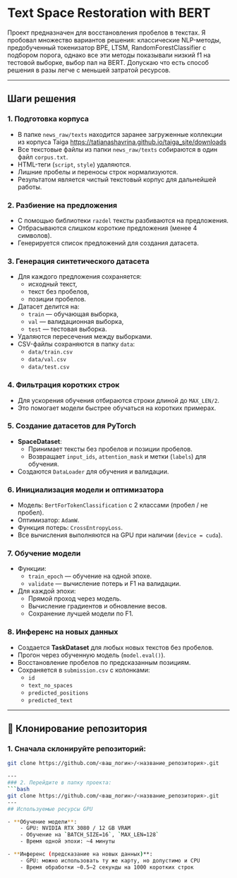 # Text Space Restoration with BERT

Проект предназначен для восстановления пробелов в текстах. Я пробовал множество вариантов решения: классические NLP-методы, предобученный токенизатор BPE, LTSM, RandomForestClassifier с подбором порога, однако все эти методы показывали низкий f1 на тестовой выборке, выбор пал на BERT. Допускаю что есть способ решения в разы легче с меньшей затратой ресурсов.


---

## Шаги решения

### 1. Подготовка корпуса
- В папке `news_raw/texts` находится заранее загруженные коллекции из корпуса Taiga https://tatianashavrina.github.io/taiga_site/downloads
- Все текстовые файлы из папки `news_raw/texts` собираются в один файл `corpus.txt`.
- HTML-теги (`script`, `style`) удаляются.
- Лишние пробелы и переносы строк нормализуются.
- Результатом является чистый текстовый корпус для дальнейшей работы.

### 2. Разбиение на предложения
- С помощью библиотеки `razdel` тексты разбиваются на предложения.
- Отбрасываются слишком короткие предложения (менее 4 символов).
- Генерируется список предложений для создания датасета.

### 3. Генерация синтетического датасета
- Для каждого предложения сохраняется:
  - исходный текст,
  - текст без пробелов,
  - позиции пробелов.
- Датасет делится на:
  - `train` — обучающая выборка,
  - `val` — валидационная выборка,
  - `test` — тестовая выборка.
- Удаляются пересечения между выборками.
- CSV-файлы сохраняются в папку `data`:
  - `data/train.csv`
  - `data/val.csv`
  - `data/test.csv`

### 4. Фильтрация коротких строк
- Для ускорения обучения отбираются строки длиной до `MAX_LEN/2`.
- Это помогает модели быстрее обучаться на коротких примерах.

### 5. Создание датасетов для PyTorch
- **SpaceDataset**:
  - Принимает тексты без пробелов и позиции пробелов.
  - Возвращает `input_ids`, `attention_mask` и метки (`labels`) для обучения.
- Создаются `DataLoader` для обучения и валидации.

### 6. Инициализация модели и оптимизатора
- Модель: `BertForTokenClassification` с 2 классами (пробел / не пробел).
- Оптимизатор: `AdamW`.
- Функция потерь: `CrossEntropyLoss`.
- Все вычисления выполняются на GPU при наличии (`device = cuda`).

### 7. Обучение модели
- Функции:
  - `train_epoch` — обучение на одной эпохе.
  - `validate` — вычисление потерь и F1 на валидации.
- Для каждой эпохи:
  - Прямой проход через модель.
  - Вычисление градиентов и обновление весов.
  - Сохранение лучшей модели по F1.

### 8. Инференс на новых данных
- Создается **TaskDataset** для любых новых текстов без пробелов.
- Прогон через обученную модель (`model.eval()`).
- Восстановление пробелов по предсказанным позициям.
- Сохраняется в `submission.csv` с колонками:
  - `id`
  - `text_no_spaces`
  - `predicted_positions`
  - `predicted_text`


---

## 🔹 Клонирование репозитория

### 1. Сначала склонируйте репозиторий:

```bash
git clone https://github.com/<ваш_логин>/<название_репозитория>.git

---
### 2. Перейдите в папку проекта: 
```bash
git clone https://github.com/<ваш_логин>/<название_репозитория>.git
---
## Используемые ресурсы GPU

- **Обучение модели**:
    - GPU: NVIDIA RTX 3080 / 12 GB VRAM
    - Обучение на `BATCH_SIZE=16`, `MAX_LEN=128`
    - Время одной эпохи: ~4 минуты

- **Инференс (предсказание на новых данных)**:
    - GPU: можно использовать ту же карту, но допустимо и CPU
    - Время обработки ~0.5–2 секунды на 1000 коротких строк
